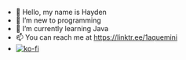 - 👋 Hello, my name is Hayden
- 👀 I’m new to programming
- 🌱 I’m currently learning Java
- 📫 You can reach me at https://linktr.ee/1aquemini
- [![ko-fi](https://ko-fi.com/img/githubbutton_sm.svg)](https://ko-fi.com/H2H1KKIG4)

<!---
1aquemini/common is a ✨ special ✨ repository because its `README.md` (this file) appears on your GitHub profile.
You can click the Preview link to take a look at your changes.
--->
